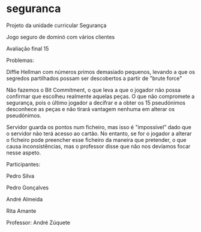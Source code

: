 # seguranca

Projeto da unidade curricular Segurança

Jogo seguro de dominó com vários clientes

Avaliação final 15

Problemas:

Diffie Hellman com números primos demasiado pequenos, levando a que os segredos partilhados possam ser descobertos a partir de "brute force"


Não fazemos o Bit Commitment, o que leva a que o jogador não possa confirmar que escolheu realmente aquelas peças. O que não compromete a segurança, pois o último jogador a decifrar e a obter os 15 pseudónimos desconhece as peças e não tirará vantagem nenhuma em alterar os pseudónimos.

Servidor guarda os pontos num ficheiro, mas isso é "impossível" dado que o servidor não terá acesso ao cartão. No entanto, se for o jogador a alterar o ficheiro pode preencher esse ficheiro da maneira que pretender, o que causa inconsistências, mas o professor disse que não nos devíamos focar nesse aspeto.

Participantes:

Pedro Silva

Pedro Gonçalves

André Almeida

Rita Amante

Professor: André Zúquete

